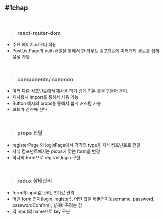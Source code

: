 ## #1chap

<br>

>### react-router-dom
- 주요 페이지 라우터 적용
- PostListPage의 path 배열을 통해서 한 라우트 컴포넌트에 여러개의 경로를 쉽게 설정 가능

<br>

>### components/ common
- 여러 다른 컴포넌트에서 재사용 하기 쉽게 기본 틀을 만들어 둔다.
- 재사용시 import를 통해서 사용 가능
- Button 예시의 props를 통해서 쉽게 커스텀 가능
- 코드가 간략해 진다

<br>

>### props 전달
- registerPage 와 loginPage에서 각각의 type을 자식 컴포넌트로 전달
- 자식 컴포넌트에서는 props에 맞는 form을 변경
- 하나의 form으로 register,login 구현

<br>

>### redux 상태관리
- form의 input값 관리, 초기값 관리
- 어떤 form 인지(login, register), 어떤 값을 바꿀건지(username, password, passwordConfirm), 실제바꾸려는 값
- 각 input의 name으로 key 구분